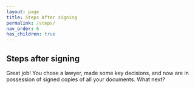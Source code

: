 ```yaml
---
layout: page
title: Steps After signing
permalink: /steps/
nav_order: 6
has_children: true
---
```


<h2>Steps after signing</h2>
Great job! You chose a lawyer, made some key decisions, and now are in possession of signed copies of all your documents. What next? 